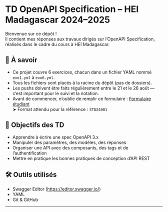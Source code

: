 # TD OpenAPI Specification – HEI Madagascar 2024–2025

Bienvenue sur ce dépôt !  
Il contient mes réponses aux travaux dirigés sur l’OpenAPI Specification, réalisés dans le cadre du cours à HEI Madagascar.

## 📌 À savoir

- Ce projet couvre 6 exercices, chacun dans un fichier YAML nommé `exo1.yml` à `exo6.yml`.
- Tous les fichiers sont placés à la racine du dépôt (pas de dossiers).
- Les pushs doivent être faits régulièrement entre le 21 et le 26 août — c’est important pour le suivi et la notation.
- Avant de commencer, n’oublie de remplir ce formulaire : [Formulaire étudiant](https://forms.gle/Fh8bNyhwTXgw23pY8)  
  ➤ Format attendu pour la référence : `STD24001`

## 🧪 Objectifs des TD

- Apprendre à écrire une spec OpenAPI 3.x
- Manipuler des paramètres, des modèles, des réponses
- Organiser une API avec des composants, des tags et de l’authentification
- Mettre en pratique les bonnes pratiques de conception d’API REST

## 🛠️ Outils utilisés

- Swagger Editor (https://editor.swagger.io/)
- YAML
- Git & GitHub

---
